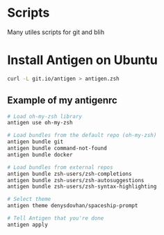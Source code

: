 # Scripts
Many utiles scripts for git and blih

# Install Antigen on Ubuntu

```bash
curl -L git.io/antigen > antigen.zsh
```

## Example of my antigenrc
```bash
# Load oh-my-zsh library
antigen use oh-my-zsh

# Load bundles from the default repo (oh-my-zsh)
antigen bundle git
antigen bundle command-not-found
antigen bundle docker

# Load bundles from external repos
antigen bundle zsh-users/zsh-completions
antigen bundle zsh-users/zsh-autosuggestions
antigen bundle zsh-users/zsh-syntax-highlighting

# Select theme
antigen theme denysdovhan/spaceship-prompt

# Tell Antigen that you're done
antigen apply
```
